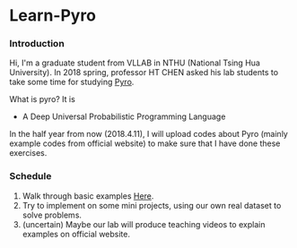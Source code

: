 # Learn-Pyro

### Introduction
Hi, I'm a graduate student from VLLAB in NTHU (National Tsing Hua University).
In 2018 spring, professor HT CHEN asked his lab students to take some time for studying [Pyro](http://pyro.ai/).

What is pyro? It is
+ A Deep Universal Probabilistic Programming Language

In the half year from now (2018.4.11), I will upload codes about Pyro (mainly example codes from official website) to make sure that I have done these exercises.

### Schedule
1. Walk through basic examples [Here](http://pyro.ai/examples/).
2. Try to implement on some mini projects, using our own real dataset to solve problems.
3. (uncertain) Maybe our lab will produce teaching videos to explain examples on official website. 

